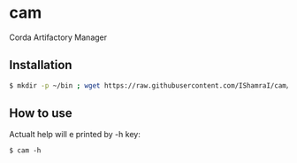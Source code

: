 # cam
Corda Artifactory Manager

## Installation
```bash
$ mkdir -p ~/bin ; wget https://raw.githubusercontent.com/IShamraI/cam/master/cam.py -O ~/bin/cam ; chmod +x ~/bin/cam ; [[ `grep -Fxq 'export PATH="$HOME/bin:$PATH"' ~/.bashrc` ]] || echo 'export PATH="$HOME/bin:$PATH"' >> ~/.bashrc ; source ~/.bashrc
```

## How to use

Actualt help will e printed by -h key:
```
$ cam -h
```
